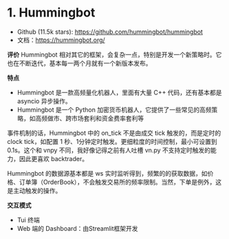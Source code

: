 # 1. Hummingbot

- Github (11.5k stars): https://github.com/hummingbot/hummingbot
- 文档：https://hummingbot.org/

**评价**
Hummingbot 相对其它的框架，会复杂一点，特别是开发一个新策略时。它也在不断迭代，基本每一两个月就有一个新版本发布。


**特点**

- Hummingbot 是一款高频量化机器人，里面有大量 C++ 代码，还有基本都是 asyncio 异步操作。
- Hummingbot 是一个 Python 加密货币机器人，它提供了一些常见的高频策略，如高频做市、跨市场套利和资金费率套利等

事件机制的话，Hummingbot 中的 on_tick 不是由成交 tick 触发的，而是定时的 clock tick，如配置 1 秒、1分钟定时触发。更细粒度的时间控制，最小可设置到 0.1s。这个和 vnpy 不同，我好像记得之前有人吐槽 vn.py 不支持定时触发的能力，因此更喜欢 backtrader。

Hummingbot 的数据源基本都是 ws 实时监听得到，频繁的的获取数据，如价格、订单簿（OrderBook），不会触发交易所的频率限制。当然，下单是例外，这是主动触发的操作。

**交互模式**

- Tui 终端
- Web 端的 Dashboard：由Streamlit框架开发
